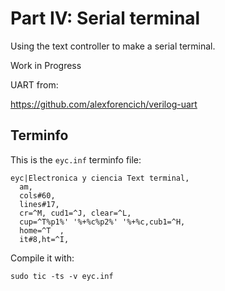# Part IV: Serial terminal

Using the text controller to make a serial terminal.

Work in Progress


UART from:

https://github.com/alexforencich/verilog-uart


## Terminfo

This is the `eyc.inf` terminfo file:

    eyc|Electronica y ciencia Text terminal,
      am,
      cols#60,
      lines#17,
      cr=^M, cud1=^J, clear=^L,
      cup=^T%p1%' '%+%c%p2%' '%+%c,cub1=^H,
      home=^T  ,
      it#8,ht=^I,


Compile it with:

    sudo tic -ts -v eyc.inf

